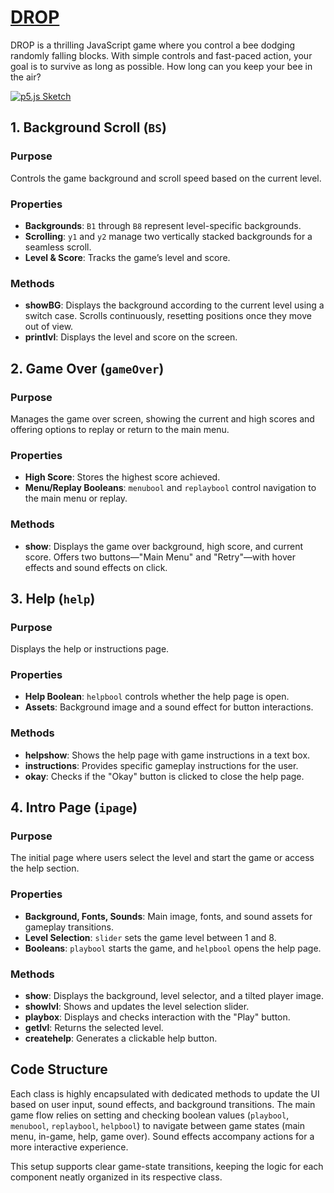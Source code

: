 # [DROP](https://github.com/ReginaldKotey/DROP/tree/main/DROP)
DROP is a thrilling JavaScript game where you control a bee dodging randomly falling blocks. With simple controls and fast-paced action, your goal is to survive as long as possible. How long can you keep your bee in the air?

[![p5.js Sketch](https://github.com/user-attachments/assets/551c89e0-0105-481f-9ddd-c3517e3d79fc)](https://editor.p5js.org/Rekas/full/ovpCxHx55)

## 1. Background Scroll (`BS`)

### Purpose
Controls the game background and scroll speed based on the current level.

### Properties
- **Backgrounds**: `B1` through `B8` represent level-specific backgrounds.
- **Scrolling**: `y1` and `y2` manage two vertically stacked backgrounds for a seamless scroll.
- **Level & Score**: Tracks the game’s level and score.

### Methods
- **showBG**: Displays the background according to the current level using a switch case. Scrolls continuously, resetting positions once they move out of view.
- **printlvl**: Displays the level and score on the screen.

## 2. Game Over (`gameOver`)

### Purpose
Manages the game over screen, showing the current and high scores and offering options to replay or return to the main menu.

### Properties
- **High Score**: Stores the highest score achieved.
- **Menu/Replay Booleans**: `menubool` and `replaybool` control navigation to the main menu or replay.

### Methods
- **show**: Displays the game over background, high score, and current score. Offers two buttons—"Main Menu" and "Retry"—with hover effects and sound effects on click.

## 3. Help (`help`)

### Purpose
Displays the help or instructions page.

### Properties
- **Help Boolean**: `helpbool` controls whether the help page is open.
- **Assets**: Background image and a sound effect for button interactions.

### Methods
- **helpshow**: Shows the help page with game instructions in a text box.
- **instructions**: Provides specific gameplay instructions for the user.
- **okay**: Checks if the "Okay" button is clicked to close the help page.

## 4. Intro Page (`ipage`)

### Purpose
The initial page where users select the level and start the game or access the help section.

### Properties
- **Background, Fonts, Sounds**: Main image, fonts, and sound assets for gameplay transitions.
- **Level Selection**: `slider` sets the game level between 1 and 8.
- **Booleans**: `playbool` starts the game, and `helpbool` opens the help page.

### Methods
- **show**: Displays the background, level selector, and a tilted player image.
- **showlvl**: Shows and updates the level selection slider.
- **playbox**: Displays and checks interaction with the "Play" button.
- **getlvl**: Returns the selected level.
- **createhelp**: Generates a clickable help button.

## Code Structure
Each class is highly encapsulated with dedicated methods to update the UI based on user input, sound effects, and background transitions. The main game flow relies on setting and checking boolean values (`playbool`, `menubool`, `replaybool`, `helpbool`) to navigate between game states (main menu, in-game, help, game over). Sound effects accompany actions for a more interactive experience.

This setup supports clear game-state transitions, keeping the logic for each component neatly organized in its respective class.


